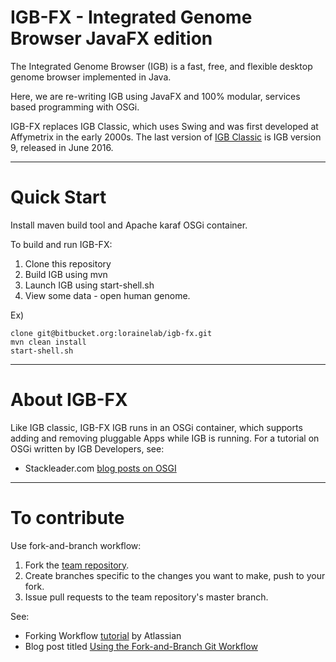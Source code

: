 # IGB-FX - Integrated Genome Browser JavaFX edition

The Integrated Genome Browser (IGB) is a fast, free, and flexible desktop genome browser
implemented in Java.

Here, we are re-writing IGB using JavaFX and 100% modular, services based programming with OSGi.

IGB-FX replaces IGB Classic, which uses Swing and was first developed
at Affymetrix in the early 2000s. The last version of [IGB Classic](https://bitbucket.org/lorainelab/integrated-genome-browser) is
IGB version 9, released in June 2016.

***

# Quick Start 

Install maven build tool and Apache karaf OSGi container.

To build and run IGB-FX:

1. Clone this repository
2. Build IGB using mvn
3. Launch IGB using start-shell.sh
4. View some data - open human genome.

Ex)

```
clone git@bitbucket.org:lorainelab/igb-fx.git
mvn clean install
start-shell.sh
```

***

# About IGB-FX

Like IGB classic, IGB-FX IGB runs in an OSGi container, which supports adding and removing pluggable Apps while IGB is running. 
For a tutorial on OSGi written by IGB Developers, see: 

* Stackleader.com [blog posts on OSGI](https://blog.stackleader.com/tags/osgi/)

*** 

# To contribute

Use fork-and-branch workflow:

1. Fork the [team repository](http://www.bitbucket.org/lorainelab/igb-fx).
2. Create branches specific to the changes you want to make, push to your fork.
3. Issue pull requests to the team repository's master branch.

See:

* Forking Workflow [tutorial](https://www.atlassian.com/git/tutorials/comparing-workflows/forking-workflow) by Atlassian
* Blog post titled [Using the Fork-and-Branch Git Workflow](http://blog.scottlowe.org/2015/01/27/using-fork-branch-git-workflow/)
